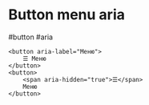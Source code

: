 # Button menu aria
#button #aria 
```
<button aria-label="Меню">
    ☰ Меню
</button>
<button>
    <span aria-hidden="true">☰</span>
    Меню
</button>
```
